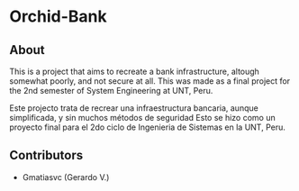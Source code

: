 # Orchid-Bank

## About

This is a project that aims to recreate a bank infrastructure, altough somewhat poorly, and not secure at all.
This was made as a final project for the 2nd semester of System Engineering at UNT, Peru.

Este projecto trata de recrear una infraestructura bancaria, aunque simplificada, y sin muchos métodos de seguridad
Esto se hizo como un proyecto final para el 2do ciclo de Ingenieria de Sistemas en la UNT, Peru.

## Contributors

* Gmatiasvc (Gerardo V.)